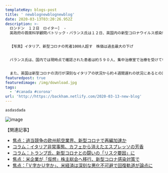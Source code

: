 ```yaml
---
templateKey: blogs-post
title: ' newblognewblognewblog'
date: 2020-03-13T03:20:26.952Z
description: >-
  ロンドン　１２日　ロイター］ -
  英政府の首席科学顧問パトリック・バランス氏は１２日、英国内の新型コロナウイルス感染総数が現時点で最大１万人に達している公算が大きいとの認識を示した。


  【写真】イタリア、新型コロナの死者1000人超す　株価は過去最大の下げ


  バランス氏は、国内では現時点で確認された患者は約５９０人、集中治療室で治療を受けているのは２０人超とした上で、「これを基に実際の総数を算出すれば５０００─１万人が感染している公算が大きい」と述べた。


  また、英国は新型コロナの流行が深刻なイタリアの状況から約４週間遅れの状況にあるとの認識を示した。
featuredpost: true
featuredimage: /img/download.jpg
tags:
  - '#canada #corona'
url: 'http://https://backham.netlify.com/2020-03-13-new-blog'
---
```



```
asdasdada
```

![image](/img/download.jpg "image")

【関連記事】

* [焦点：過当競争の欧州航空業界、新型コロナで再編加速か](https://rdsig.yahoo.co.jp/media/news/rd_tool/reut/articles/cn/RV=1/RE=1585279288/RH=cmRzaWcueWFob28uY28uanA-/RB=/RU=aHR0cHM6Ly9qcC5yZXV0ZXJzLmNvbS9hcnRpY2xlL2FpcmxpbmUtZXVyb3BlLWlkSlBLQk4yMFgwVEk_cnBjPTEyMg--/RS=%5EADAAY.8wqvdOYQvu6DNChn3SA4FEd4-;_ylt=A7dPiqQ4_GpeRQkAHYcBl.Z7;_ylu=X3oDMWFvZTdkMG9qBHBvcwMxBHJsX3RpdGxlA.eEpueCue.8mumBjuW9k.ertuS6ieOBruasp.W3nuiIquepuualreeVjOOAgeaWsOWei.OCs.ODreODiuOBp.WGjee3qOWKoOmAn.OBiwRybF91cmwDaHR0cHM6Ly9qcC5yZXV0ZXJzLmNvbS9hcnRpY2xlL2FpcmxpbmUtZXVyb3BlLWlkSlBLQk4yMFgwVEk_cnBjPTEyMgRzZWMDcmVsYXRlZARzbGsDcGMEdGl0bGUD6Iux44CB5paw5Z6L44Kz44Ot44OK5oSf5p.T6ICF44Gv5pyA5aSnMeS4h.S6uuOBruWPr.iDveaAp..8neaUv.W6nOmmluW4reenkeWtpumhp.WVjwR1cmwDaHR0cHM6Ly9oZWFkbGluZXMueWFob28uY28uanAvaGw_YT0yMDIwMDMxMy0wMDAwMDAxMi1yZXV0LWNu)
* [コラム：イタリア非常事態、カフェから消えたエスプレッソの芳香](https://rdsig.yahoo.co.jp/media/news/rd_tool/reut/articles/cn/RV=1/RE=1585279288/RH=cmRzaWcueWFob28uY28uanA-/RB=/RU=aHR0cHM6Ly9qcC5yZXV0ZXJzLmNvbS9hcnRpY2xlL2JyZWFraW5ndmlld3MtaXRhbHktZGFpbHlsaWZlLWlkSlBLQk4yMFowSUg_cnBjPTEyMg--/RS=%5EADAwhQY03ZxOR2bhQbx963Ko4lmtSk-;_ylt=A7dPiqQ4_GpeRQkAHocBl.Z7;_ylu=X3oDMWJqZ2FucXBtBHBvcwMyBHJsX3RpdGxlA.OCs.ODqeODoO.8muOCpOOCv.ODquOCoumdnuW4uOS6i.aFi.OAgeOCq.ODleOCp.OBi.OCiea2iOOBiOOBn.OCqOOCueODl.ODrOODg.OCveOBruiKs.mmmQRybF91cmwDaHR0cHM6Ly9qcC5yZXV0ZXJzLmNvbS9hcnRpY2xlL2JyZWFraW5ndmlld3MtaXRhbHktZGFpbHlsaWZlLWlkSlBLQk4yMFowSUg_cnBjPTEyMgRzZWMDcmVsYXRlZARzbGsDcGMEdGl0bGUD6Iux44CB5paw5Z6L44Kz44Ot44OK5oSf5p.T6ICF44Gv5pyA5aSnMeS4h.S6uuOBruWPr.iDveaAp..8neaUv.W6nOmmluW4reenkeWtpumhp.WVjwR1cmwDaHR0cHM6Ly9oZWFkbGluZXMueWFob28uY28uanAvaGw_YT0yMDIwMDMxMy0wMDAwMDAxMi1yZXV0LWNu)
* [コラム：トランプ氏、新型コロナとの闘いの「リスク要因」に](https://rdsig.yahoo.co.jp/media/news/rd_tool/reut/articles/cn/RV=1/RE=1585279288/RH=cmRzaWcueWFob28uY28uanA-/RB=/RU=aHR0cHM6Ly9qcC5yZXV0ZXJzLmNvbS9hcnRpY2xlL3RydW1wLWNvcm9uYXZpcnVzLWJyZWFraW5ndmlld3MtaWRKUEtCTjIwWjBNVD9ycGM9MTIy/RS=%5EADABqQ.1RzQc8ubsP6RgurYhwwKwow-;_ylt=A7dPiqQ4_GpeRQkAH4cBl.Z7;_ylu=X3oDMWJmNWo0ZjBrBHBvcwMzBHJsX3RpdGxlA.OCs.ODqeODoO.8muODiOODqeODs.ODl.awj.OAgeaWsOWei.OCs.ODreODiuOBqOOBrumXmOOBhOOBruOAjOODquOCueOCr.imgeWboOOAjeOBqwRybF91cmwDaHR0cHM6Ly9qcC5yZXV0ZXJzLmNvbS9hcnRpY2xlL3RydW1wLWNvcm9uYXZpcnVzLWJyZWFraW5ndmlld3MtaWRKUEtCTjIwWjBNVD9ycGM9MTIyBHNlYwNyZWxhdGVkBHNsawNwYwR0aXRsZQPoi7HjgIHmlrDlnovjgrPjg63jg4rmhJ_mn5PogIXjga_mnIDlpKcx5LiH5Lq644Gu5Y.v6IO95oCn77yd5pS_5bqc6aaW5bit56eR5a2m6aGn5ZWPBHVybANodHRwczovL2hlYWRsaW5lcy55YWhvby5jby5qcC9obD9hPTIwMjAwMzEzLTAwMDAwMDEyLXJldXQtY24-)
* [焦点：米企業が「仮想」株主総会へ移行、新型コロナ感染対策で](https://rdsig.yahoo.co.jp/media/news/rd_tool/reut/articles/cn/RV=1/RE=1585279288/RH=cmRzaWcueWFob28uY28uanA-/RB=/RU=aHR0cHM6Ly9qcC5yZXV0ZXJzLmNvbS9hcnRpY2xlL3VzLWNvbXBhbnktbWVldGluZy1pZEpQS0JOMjBaMDc4P3JwYz0xMjI-/RS=%5EADAMHJPOWuJLw27wZKCKJ.sSVulPb4-;_ylt=A7dPiqQ4_GpeRQkAIIcBl.Z7;_ylu=X3oDMWI1Y2JhM2ZpBHBvcwM0BHJsX3RpdGxlA.eEpueCue.8muexs.S8gealreOBjOOAjOS7ruaDs.OAjeagquS4u.e3j.S8muOBuOenu.ihjOOAgeaWsOWei.OCs.ODreODiuaEn.afk.WvvuetluOBpwRybF91cmwDaHR0cHM6Ly9qcC5yZXV0ZXJzLmNvbS9hcnRpY2xlL3VzLWNvbXBhbnktbWVldGluZy1pZEpQS0JOMjBaMDc4P3JwYz0xMjIEc2VjA3JlbGF0ZWQEc2xrA3BjBHRpdGxlA.iLseOAgeaWsOWei.OCs.ODreODiuaEn.afk.iAheOBr.acgOWkpzHkuIfkurrjga7lj6_og73mgKfvvJ3mlL_lupzpppbluK3np5HlrabpoafllY8EdXJsA2h0dHBzOi8vaGVhZGxpbmVzLnlhaG9vLmNvLmpwL2hsP2E9MjAyMDAzMTMtMDAwMDAwMTItcmV1dC1jbg--)
* [焦点：「Ｖ字かＵ字か」、米経済は深刻な悪化不可避で回復軌道が論点に](https://rdsig.yahoo.co.jp/media/news/rd_tool/reut/articles/cn/RV=1/RE=1585279288/RH=cmRzaWcueWFob28uY28uanA-/RB=/RU=aHR0cHM6Ly9qcC5yZXV0ZXJzLmNvbS9hcnRpY2xlL2Nvcm9uYXZpcnVzLXNoaWZ0cy11cy1yZWNlc3Npb24tZGViYXRlLWlkSlBLQk4yMFowOVM_cnBjPTEyMg--/RS=%5EADA0r2RYS3DicnCRkkMaxz46y8LJxM-;_ylt=A7dPiqQ4_GpeRQkAIYcBl.Z7;_ylu=X3oDMWM1NDMyNDJpBHBvcwM1BHJsX3RpdGxlA.eEpueCue.8muOAjO.8tuWtl.OBi..8teWtl.OBi.OAjeOAgeexs.e1jOa4iOOBr.a3seWIu.OBquaCquWMluS4jeWPr.mBv.OBp.WbnuW.qei7jOmBk.OBjOirlueCueOBqwRybF91cmwDaHR0cHM6Ly9qcC5yZXV0ZXJzLmNvbS9hcnRpY2xlL2Nvcm9uYXZpcnVzLXNoaWZ0cy11cy1yZWNlc3Npb24tZGViYXRlLWlkSlBLQk4yMFowOVM_cnBjPTEyMgRzZWMDcmVsYXRlZARzbGsDcGMEdGl0bGUD6Iux44CB5paw5Z6L44Kz44Ot44OK5oSf5p.T6ICF44Gv5pyA5aSnMeS4h.S6uuOBruWPr.iDveaAp..8neaUv.W6nOmmluW4reenkeWtpumhp.WVjwR1cmwDaHR0cHM6Ly9oZWFkbGluZXMueWFob28uY28uanAvaGw_YT0yMDIwMDMxMy0wMDAwMDAxMi1yZXV0LWNu)

